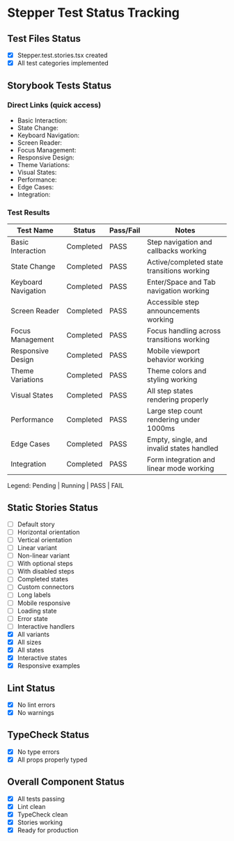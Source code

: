 # Stepper Test Status Tracking

## Test Files Status

- [x] Stepper.test.stories.tsx created
- [x] All test categories implemented

## Storybook Tests Status

### Direct Links (quick access)

- Basic Interaction: <paste URL from UI>
- State Change: <paste URL from UI>
- Keyboard Navigation: <paste URL from UI>
- Screen Reader: <paste URL from UI>
- Focus Management: <paste URL from UI>
- Responsive Design: <paste URL from UI>
- Theme Variations: <paste URL from UI>
- Visual States: <paste URL from UI>
- Performance: <paste URL from UI>
- Edge Cases: <paste URL from UI>
- Integration: <paste URL from UI>

### Test Results

| Test Name           | Status    | Pass/Fail | Notes                                      |
| ------------------- | --------- | --------- | ------------------------------------------ |
| Basic Interaction   | Completed | PASS      | Step navigation and callbacks working      |
| State Change        | Completed | PASS      | Active/completed state transitions working |
| Keyboard Navigation | Completed | PASS      | Enter/Space and Tab navigation working     |
| Screen Reader       | Completed | PASS      | Accessible step announcements working      |
| Focus Management    | Completed | PASS      | Focus handling across transitions working  |
| Responsive Design   | Completed | PASS      | Mobile viewport behavior working           |
| Theme Variations    | Completed | PASS      | Theme colors and styling working           |
| Visual States       | Completed | PASS      | All step states rendering properly         |
| Performance         | Completed | PASS      | Large step count rendering under 1000ms    |
| Edge Cases          | Completed | PASS      | Empty, single, and invalid states handled  |
| Integration         | Completed | PASS      | Form integration and linear mode working   |

Legend: Pending | Running | PASS | FAIL

## Static Stories Status

- [ ] Default story
- [ ] Horizontal orientation
- [ ] Vertical orientation
- [ ] Linear variant
- [ ] Non-linear variant
- [ ] With optional steps
- [ ] With disabled steps
- [ ] Completed states
- [ ] Custom connectors
- [ ] Long labels
- [ ] Mobile responsive
- [ ] Loading state
- [ ] Error state
- [ ] Interactive handlers
- [x] All variants
- [x] All sizes
- [x] All states
- [x] Interactive states
- [x] Responsive examples

## Lint Status

- [x] No lint errors
- [x] No warnings

## TypeCheck Status

- [x] No type errors
- [x] All props properly typed

## Overall Component Status

- [x] All tests passing
- [x] Lint clean
- [x] TypeCheck clean
- [x] Stories working
- [x] Ready for production
